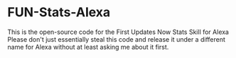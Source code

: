 # FUN-Stats-Alexa
This is the open-source code for the First Updates Now Stats Skill for Alexa
Please don't just essentially steal this code and release it under a different name for Alexa without at least asking me about it first.
